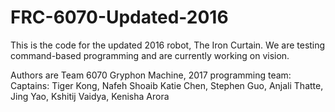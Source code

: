 # FRC-6070-Updated-2016

This is the code for the updated 2016 robot, The Iron Curtain. We are testing command-based programming and are currently working on vision. 

Authors are Team 6070 Gryphon Machine, 2017 programming team:
Captains: Tiger Kong, Nafeh Shoaib
Katie Chen,
Stephen Guo,
Anjali Thatte,
Jing Yao,
Kshitij Vaidya,
Kenisha Arora


